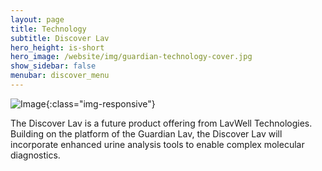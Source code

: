 ```yaml
---
layout: page
title: Technology
subtitle: Discover Lav
hero_height: is-short
hero_image: /website/img/guardian-technology-cover.jpg
show_sidebar: false
menubar: discover_menu
---
```


![Image](/website/img/guardian/guardian-lav.png){:class="img-responsive"}

The Discover Lav is a future product offering from LavWell Technologies.  Building on the platform of the Guardian Lav, the Discover Lav will incorporate enhanced urine analysis tools to enable complex molecular diagnostics.